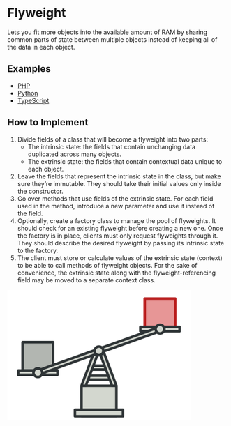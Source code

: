 # Flyweight

Lets you fit more objects into the available amount of RAM by sharing common parts of state between multiple objects instead of keeping all of the data in each object.

## Examples

* [PHP](php)
* [Python](python)
* [TypeScript](typescript)

## How to Implement

1. Divide fields of a class that will become a flyweight into two parts:
    * The intrinsic state: the fields that contain unchanging data duplicated across many objects.
    * The extrinsic state: the fields that contain contextual data unique to each object.
2. Leave the fields that represent the intrinsic state in the class, but make sure they’re immutable. They should take their initial values only inside the constructor.
3. Go over methods that use fields of the extrinsic state. For each field used in the method, introduce a new parameter and use it instead of the field.
4. Optionally, create a factory class to manage the pool of flyweights. It should check for an existing flyweight before creating a new one. Once the factory is in place, clients must only request flyweights through it. They should describe the desired flyweight by passing its intrinsic state to the factory.
5. The client must store or calculate values of the extrinsic state (context) to be able to call methods of flyweight objects. For the sake of convenience, the extrinsic state along with the flyweight-referencing field may be moved to a separate context class.

![Flyweight](/images/flyweight.png)
